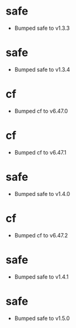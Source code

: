 
# safe

- Bumped safe to v1.3.3

# safe

- Bumped safe to v1.3.4

# cf

- Bumped cf to v6.47.0

# cf

- Bumped cf to v6.47.1

# safe

- Bumped safe to v1.4.0

# cf

- Bumped cf to v6.47.2

# safe

- Bumped safe to v1.4.1

# safe

- Bumped safe to v1.5.0
